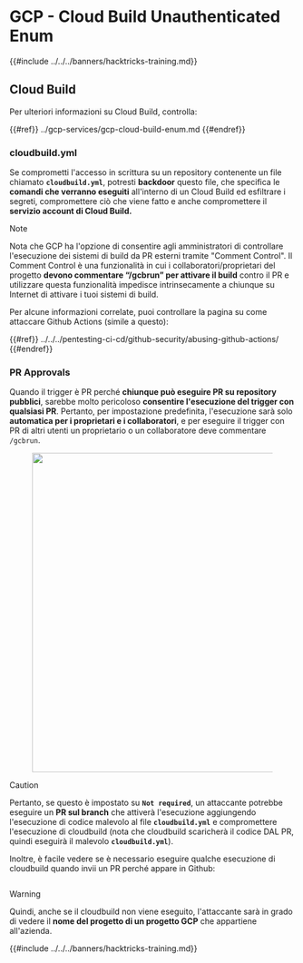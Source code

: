 # GCP - Cloud Build Unauthenticated Enum

{{#include ../../../banners/hacktricks-training.md}}

## Cloud Build

Per ulteriori informazioni su Cloud Build, controlla:

{{#ref}}
../gcp-services/gcp-cloud-build-enum.md
{{#endref}}

### cloudbuild.yml

Se comprometti l'accesso in scrittura su un repository contenente un file chiamato **`cloudbuild.yml`**, potresti **backdoor** questo file, che specifica le **comandi che verranno eseguiti** all'interno di un Cloud Build ed esfiltrare i segreti, compromettere ciò che viene fatto e anche compromettere il **servizio account di Cloud Build.**

> [!NOTE]
> Nota che GCP ha l'opzione di consentire agli amministratori di controllare l'esecuzione dei sistemi di build da PR esterni tramite "Comment Control". Il Comment Control è una funzionalità in cui i collaboratori/proprietari del progetto **devono commentare “/gcbrun” per attivare il build** contro il PR e utilizzare questa funzionalità impedisce intrinsecamente a chiunque su Internet di attivare i tuoi sistemi di build.

Per alcune informazioni correlate, puoi controllare la pagina su come attaccare Github Actions (simile a questo):

{{#ref}}
../../../pentesting-ci-cd/github-security/abusing-github-actions/
{{#endref}}

### PR Approvals

Quando il trigger è PR perché **chiunque può eseguire PR su repository pubblici**, sarebbe molto pericoloso **consentire l'esecuzione del trigger con qualsiasi PR**. Pertanto, per impostazione predefinita, l'esecuzione sarà solo **automatica per i proprietari e i collaboratori**, e per eseguire il trigger con PR di altri utenti un proprietario o un collaboratore deve commentare `/gcbrun`.

<figure><img src="../../../images/image (339).png" alt="" width="563"><figcaption></figcaption></figure>

> [!CAUTION]
> Pertanto, se questo è impostato su **`Not required`**, un attaccante potrebbe eseguire un **PR sul branch** che attiverà l'esecuzione aggiungendo l'esecuzione di codice malevolo al file **`cloudbuild.yml`** e compromettere l'esecuzione di cloudbuild (nota che cloudbuild scaricherà il codice DAL PR, quindi eseguirà il malevolo **`cloudbuild.yml`**).

Inoltre, è facile vedere se è necessario eseguire qualche esecuzione di cloudbuild quando invii un PR perché appare in Github:

<figure><img src="../../../images/image (340).png" alt=""><figcaption></figcaption></figure>

> [!WARNING]
> Quindi, anche se il cloudbuild non viene eseguito, l'attaccante sarà in grado di vedere il **nome del progetto di un progetto GCP** che appartiene all'azienda.

{{#include ../../../banners/hacktricks-training.md}}
